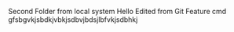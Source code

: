 Second Folder from local system
Hello
Edited from Git
Feature cmd 
gfsbgvkjsbdkjvbkjsdbvjbdsjlbfvkjsdbhkj